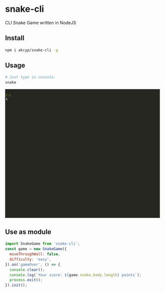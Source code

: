 # snake-cli

CLI Snake Game written in NodeJS

## Install

```bash
npm i akcyp/snake-cli -g
```

## Usage

```bash
# Just type in console:
snake
```

![Example ss](snake-cli.gif)

## Use as module

```js
import SnakeGame from 'snake-cli';
const game = new SnakeGame({
  moveThroughWall: false,
  difficulty: 'easy',
}).on('gameOver', () => {
  console.clear();
  console.log(`Your score: ${game.snake.body.length} points`);
  process.exit();
}).init();
```
